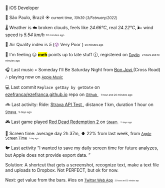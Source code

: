 
<p><span id="job"><p><span class="darkmode-ignore">💼</span> iOS Developer </p></span></p>
<p><span class="darkmode-ignore">📍&nbsp;</span><span id="location"><span class="new-box">São Paulo, Brazil <span class="darkmode-ignore">☀️  <small class="text-muted"> current time, <var>10h</var><var>39</var> (<var>3/February/2022</var>)</small></span></span></span></p>
<p><span class="darkmode-ignore">🌡&nbsp;</span><span id="weather"><span class="new-box">Weather is <span class="darkmode-ignore">☁️</span> broken clouds, feels like <var>24.66°C</var>, real <var>24.22°C</var>, <span class="darkmode-ignore">🌬</span> wind speed is <var> 5.54 km/h</var> <sub><sup><small class="text-muted">20 minutes ago </small></sup></sub></span></span></p>
<p><span class="darkmode-ignore">💨&nbsp;</span><span id="airquality"><span class="new-box">Air Quality index is <var>5</var> (<span class="darkmode-ignore" style="color: transparent; text-shadow: 0 0 0#8f3f97"><span class="darkmode-ignore">😰</span></span> Very Poor ) <sub><sup><small class="text-muted">20 minutes ago </small></sup></sub></span></span></p>
<p><span class="darkmode-ignore">🧠&nbsp;</span><span id="mood"><span class="new-box">I'm feeling <span class="darkmode-ignore">😑</span> <mark><strong>meh</strong></mark> points up to late stuff <span class="darkmode-ignore">🕧</span>, registered on <a class="darkmode-ignore" href="https://daylio.net/"><small class="darkmode-ignore">Daylio</small></a>&nbsp; <sub><sup><small class="text-muted">2 hours and 10 minutes  ago </small></sup></sub> </span></span></p>
<p><span class="darkmode-ignore">🎧&nbsp;</span><span id="lastfm"><span class="new-box">Last music ٭ Someday I'll Be Saturday Night from <a class="darkmode-ignore" href="https://www.last.fm/music/Bon+Jovi/_/Someday+I%27ll+Be+Saturday+Night"> Bon Jovi </a> (Cross Road) <span class="wave">🎶 </span>playing now on <a class="darkmode-ignore" href="https://music.apple.com/profile/ezequielapp"><small class="darkmode-ignore">Apple Music</small></a></span></span></p>
<p><span class="darkmode-ignore">💻&nbsp;</span><span id="github"><span class="new-box">Last commit <code>Replace getDay by getDate</code> on <a class="darkmode-ignore" href="https://github.com/ezefranca/ezefranca.github.io/commit/cf2171ba87686b966f2bebadbc757f67bba1dee2"> ezefranca/ezefranca.github.io</a> repo on <a class="darkmode-ignore" href="https://github.com/ezefranca/ezefranca.github.io/commit/cf2171ba87686b966f2bebadbc757f67bba1dee2"> <small class="darkmode-ignore">Github</small> </a>&nbsp; <sub><sup><small class="text-muted">1 hour and 20 minutes ago </small></sup></sub></span></span></p>
<p><span class="darkmode-ignore">🚲&nbsp;</span><span id="strava"><span class="new-box">Last activity: Ride: <a class="darkmode-ignore" href="https://bit.ly/3r9rzup"> Strava API Test </a>, distance <var>1</var> km, duration 1 hour on <a class="darkmode-ignore" href="https://bit.ly/3r9rzup"> <small class="darkmode-ignore">Strava&nbsp;</small></a> <sub><sup><small class="text-muted">5 days ago </small></sup></sub></span></span></p>
<p><span class="darkmode-ignore">🎮&nbsp;</span><span id="steam"><span class="new-box">Last game played <a class="darkmode-ignore" href="https://store.steampowered.com/app/1316286541 "> Red Dead Redemption 2 </a> on <a class="darkmode-ignore" href="https://steamcommunity.com/id/ezequielapp/ "><small class="darkmode-ignore">Steam </small></a><small class="darkmode-ignore">&nbsp;  <sub><sup><small class="text-muted">11 days ago </small></sup></sub></small></span></span></p>
<p><span class="darkmode-ignore">📱&nbsp;</span><span id="screentime"><span class="new-box">Screen time: average day 2h 37m, ⬆ 22% from last week, from <a href="https://twitter.com/ezefranca/status/1488891719399710722"><small class="darkmode-ignore">Apple Screen Time</small></a><small>&nbsp; <sub><sup><small class="text-muted">1 day ago </small></sup></sub></small></span></span></p>
<p><span class="darkmode-ignore">🐦&nbsp;</span><span id="twitter"><span class="new-box">Last activity <q class="markquote">I wanted to save my daily screen time for future analyzes, but Apple does not provide export data.

Solution: A shortcut that gets a screenshot, recognize text, make a text file and uploads to Dropbox. Not PERFECT, but ok for now. 

Next: get value from the bars. 
#ios </q> on <a class="darkmode-ignore" href="https://twitter.com/ezefranca/status/1488891719399710722"> <small class="darkmode-ignore">Twitter Web App<small></small></small></a><small class="darkmode-ignore"><small>&nbsp;   <sub><sup><small class="text-muted">22 hours and 32 minutes  ago </small></sup></sub></small></small></span></span></p>
